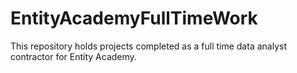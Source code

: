 # EntityAcademyFullTimeWork
This repository holds projects completed as a full time data analyst contractor for Entity Academy.
